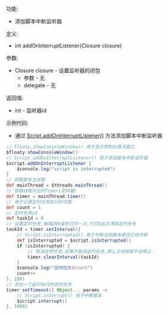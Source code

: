 功能:

+ 添加脚本中断监听器

定义:

+ int addOnInterruptListener(Closure closure)

参数:

+ Closure closure - 设置监听器的闭包
    + 参数 - 无
    + delegate - 无

返回值:

+ int - 监听器id

示例代码:

+ 通过 [Script.addOnInterruptListener()](/API/Script/Script/README.md?id=addOnInterruptListener)
  方法添加脚本中断监听器

```groovy
// Floaty.showConsoleWindow() 用于显示控制台悬浮窗口
$floaty.showConsoleWindow()
// Script.addOnInterruptListener() 用于添加脚本中断监听器
$script.addOnInterruptListener {
    $console.log("script is interrupted")
}
// 获取脚本主线程
def mainThread = $threads.mainThread()
// 获取线程对应的Timer(定时器)
def timer = mainThread.timer()
// 用于记录定时任务执行的次数
def count = 1
// 定时任务id
def taskId = 0
// 设置定时任务,每隔200毫秒打印一次,打印3此后清除定时任务
taskId = timer.setInterval({
    // Script.isInterrupted() 用于判断当前脚本是否已经中断
    def isInterrupted = $script.isInterrupted()
    if (isInterrupted) {
        // 取消定时任务,如果不取消定时任务,那么主线程就不会停止.
        timer.clearInterval(taskId)
    }
    $console.log("定时任务$count")
    count++
}, 200)
// 添加一个延时执行的定时任务
timer.setTimeout({ Object... params ->
    // Script.interrupt() 用于中断脚本
    $script.interrupt()
}, 1000)
```